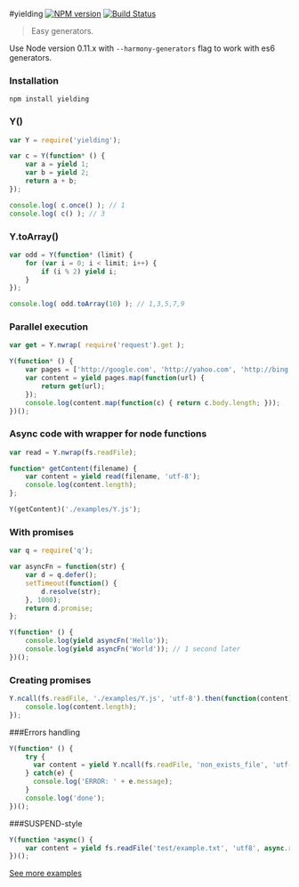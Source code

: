 #yielding [![NPM version][npm-image]][npm-url] [![Build Status](https://travis-ci.org/mikach/yielding.png?branch=master)](https://travis-ci.org/mikach/yielding)
> Easy generators.

Use Node version 0.11.x with `--harmony-generators` flag to work with es6 generators.
### Installation
```
npm install yielding
```
### Y()
```js
var Y = require('yielding');

var c = Y(function* () {
    var a = yield 1;
    var b = yield 2;
    return a + b;
});

console.log( c.once() ); // 1
console.log( c() ); // 3
```
### Y.toArray()
```js
var odd = Y(function* (limit) {
    for (var i = 0; i < limit; i++) {
        if (i % 2) yield i;
    }
});

console.log( odd.toArray(10) ); // 1,3,5,7,9
```
### Parallel execution
```js
var get = Y.nwrap( require('request').get );

Y(function* () {
    var pages = ['http://google.com', 'http://yahoo.com', 'http://bing.com'];
    var content = yield pages.map(function(url) {
        return get(url);
    });
    console.log(content.map(function(c) { return c.body.length; }));
})();
```
### Async code with wrapper for node functions
```js
var read = Y.nwrap(fs.readFile);

function* getContent(filename) {
    var content = yield read(filename, 'utf-8');
    console.log(content.length);
};

Y(getContent)('./examples/Y.js');
```
### With promises
```js
var q = require('q');

var asyncFn = function(str) {
    var d = q.defer();
    setTimeout(function() {
        d.resolve(str);
    }, 1000);
    return d.promise;
};

Y(function* () {
    console.log(yield asyncFn('Hello'));
    console.log(yield asyncFn('World')); // 1 second later
})();
```
### Creating promises
```js
Y.ncall(fs.readFile, './examples/Y.js', 'utf-8').then(function(content) {
    console.log(content.length);
});
```
###Errors handling
```js
Y(function* () {
    try { 
      var content = yield Y.ncall(fs.readFile, 'non_exists_file', 'utf-8');
    } catch(e) {
      console.log('ERROR: ' + e.message);
    }
    console.log('done');
})();
```
###SUSPEND-style
```js
Y(function *async() {
    var content = yield fs.readFile('test/example.txt', 'utf8', async.resume);
})();
```
[See more examples](https://github.com/mikach/yielding/tree/master/examples)

[npm-url]: https://npmjs.org/package/yielding
[npm-image]: https://badge.fury.io/js/yielding.png
